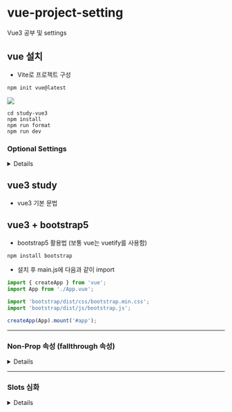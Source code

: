 # vue-project-setting
Vue3 공부 및 settings

## vue 설치
- Vite로 프로젝트 구성
```bash
npm init vue@latest
```
<img src="https://user-images.githubusercontent.com/90609686/222661061-93b7f118-f55f-4e0e-a25a-a5b624230bb3.png">

```
cd study-vue3
npm install
npm run format
npm run dev
```

### Optional Settings
<details>
    
### (Option).eslintrc.cjs 추가
```json
rules: {
	'no-console': process.env.NODE_ENV === 'production' ? 'error' : 'off',
	'no-unused-vars': 'off',
	'prettier/prettier': [
		'error',
		{
			singleQuote: true,
			semi: true,
			useTabs: true,
			tabWidth: 2,
			trailingComma: 'all',
			printWidth: 80,
			bracketSpacing: true,
			arrowParens: 'avoid',
		},
	],
},
```

### (Option)setting.json in VSCode
단축키 Ctrl + comma(,) setting 창에서 'eslint' 검색 <br> 
Eslint: Validate를 찾아 Edit in setting.json 버튼 눌러 이동 후 다음 설정 추가

```json
"eslint.validate": [
	"javascript",
	"javascriptreact",
	"typescript",
	"typescriptreact",
	"html",
	"vue",
	"markdown"
],
"editor.codeActionsOnSave": {
	"source.fixAll.eslint": true 
}
```
</details>

## vue3 study
- vue3 기본 문법

## vue3 + bootstrap5
- bootstrap5 활용법 (보통 vue는 vuetify를 사용함)
```bash
npm install bootstrap
```
- 설치 후 main.js에 다음과 같이 import
```javascript
import { createApp } from 'vue';
import App from './App.vue';

import 'bootstrap/dist/css/bootstrap.min.css';
import 'bootstrap/dist/js/bootstrap.js';

createApp(App).mount('#app');
```

<hr />

### Non-Prop 속성 (fallthrough 속성)

<details>
    
#### 속성 상속 비활성화
- 자식 컴포넌트에서 `inheritAttrs: false` 옵션을 설정하면 됨.
```vue
<template>
	<!-- child component.vue -->
	<div>
		<button class="btn btn-primary" type="button">My Button</button>
	</div>
</template>

<script>
export default {
	inheritAttrs: false,
	setup() {
		return {};
	}
}
</script>
```

- `inheritAttrs: false` 옵션을 설정하는 경우는 자식 컴포넌틍의 루트 요소 이외의 다른 요소에 Non-Prop 속성을 적용하고 싶을 때임. 
- 아래 예시는 `<div>` 하위 요소인 `<button>` 요소에 Non-Prop 속성을 적용
- `<button>` 요소에 `$attrs` 를 바인딩 시키면 됨

```vue
<template>
	<!-- parent component.vue -->
	<main>
		<MyButton class="any-class" id="anyId" @click="sayHello" />
	</main>
</template>

<script setup>
	const sayHello = () => {
		alert("Hi there :)");
	};
</script>
```

```vue
<template>
	<!-- MyButton.vue : child component.vue -->
	<div>
		<button class="btn btn-primary" type="button" v-bind="$attrs">My Button</button>
	</div>
</template>

<script>
export default {
	inheritAttrs: false,
	setup(prop, context) {
		console.log(context.attrs.class);
		console.log(context.attrs.id);
		console.log(context.attrs.onClick);

		return {};
	}
}
</script>
```

#### 자식 컴포넌트에 여러 루트 노드가 있는 경우의 속성 상속

- 루트 노드가 여러 개일 경우 Non-Prop 속성이 상속되지 않는다. (콘솔에 warning 발생)
- 루트 노드 중 Non-Prop 속성을 적용할 요소에 `v-bind="$attrs"`를 바인딩을 해줘야함

```vue
<template>
	<!-- parent component.vue -->
	<main>
		<LabelInput label="이름" data-custom="any" />
	</main>
</template>
```

```vue
<template>
	<!-- child component.vue -->
	<label>{{ label }}</label>
	<input v-model="value" type="text" v-bind="$attrs" />
</template>

<script>
import {computed} from 'vue';

export default {
	props: ['modelValue', 'label'],
	emits: ['update:modelValue'],
	setup(props, {emit}) {
		const value = computed({
			get() {
				return props.modelValue;
			},
			set(value) {
				emit('update:modelValue', value);
			}
		});

		return {value};
	}
}
</script>
```
#### 자식 컴포넌트에 emits 옵션 써주기
- `emits: ['click'],` 옵션을 생략할 경우 My Button의 `<button>` 요소를 클릭할 경우 alert이 두 번 발생하게 됨

```vue
<template>
	<!-- parent component.vue -->
	<main>
		<MyButton class="any-class" @click="sayHello" />
	</main>
</template>

<script setup>
import MyButton from "./MyButton.vue";

const sayHello = () => {
  alert("안녕하세요.");
};
</script>
```

```vue
<template>
	<!-- MyButton.vue : child component.vue -->
	<div>
		<button class="btn btn-primary" type="button" @click="sayHello">My Button</button>
	</div>
</template>

<script>
export default {
	emits: ['click'],
	setup(prop, {emit}) {
		const sayHello = () => {
				emit("click");
		};

		return {sayHello};
	}
}
</script>
```
</details>

<hr />

### Slots 심화

<details>

#### Dynamic Slot Named

- 데이터 바인딩을 이용하여 동적 변경
- 아래 예시에서 초기 화면에 `#header` 영역에 `Dynamic Slot........` 메시지가 나오고,  `slotArgs`의 값이 `"footer"`로 변경이 되면 `#footer` 영역에 `Dynamic Slot........` 메시지가 나오게 된다.

```vue
<template>
	<!-- ... -->

	<AppCard>
		<template #[slotArgs]>Dynamic Slot........</template>
		<!-- <template #header>Header Area</template> -->
		<!-- <template #default>Default Area</template> -->
		<!-- <template #footer>Footer Area</template> -->
	</AppCard>

	<!-- // ... -->
</template>

<script setup>
import {ref} from "vue";
import AppCard from "@/components/AppCard.vue";

const slotArgs = ref("header");
</script>
```

#### Render Scope

- slot 콘텐츠는 자식 컴포넌트에 데이터를 부모(상위) 컴포넌트에 접근할 수 없지만 `<slot>` 요소를 사용함으로써 slot 콘텐츠를 전달할 수 있음

```vue
<template>
	<!-- AppCard : child component -->
	<div class="app-card card">
		<slot :slot-message="slotMessage" hello-message="안뇽 :)"></slot>
	</div>
</template>

<script setup>
import {ref} from "vue";

const slotMessage = ref("This is Slot Message");
</script>
```

```vue
<template>
	<!-- parent component -->
	<AppCard v-slot="{slotMessage, helloMessage}">
		{{ slotMessage }} <br>
		AppCard 컴포넌트입니다. <br>
		{{ helloMessage }}
	</AppCard>

	<!-- 아래 처럼 작성 가능 -->
	<AppCard>
		<template #default="{slotMessage, helloMessage}">
			{{ slotMessage }} <br>
			AppCard 컴포넌트입니다. <br>
			{{ helloMessage }}
		</template>
	</AppCard>
</template>

<script setup>
import {ref} from "vue";
import AppCard from "@/components/AppCard.vue";

const slotArgs = ref("header");
</script>
```

#### `v-if="$slots.default"`을 computed로 표현

```vue
<template>
	<!-- AppCard : child component -->
	<div class="app-card card">
		<header v-if="hasSlot">
			<slot name="header"></slot>
		</header>
		
		<slot v-if="$slots.default"></slot>
	</div>
</template>

<script>
import {computed} from "vue";

export default {
	setup(props, {slots}) {
		// context.slots을 구조분해 할당
		const hasHedar = computed(() => !!slots.default);

		return {
			hasHedar,
		};
	}
}
</script>
```
</details>
